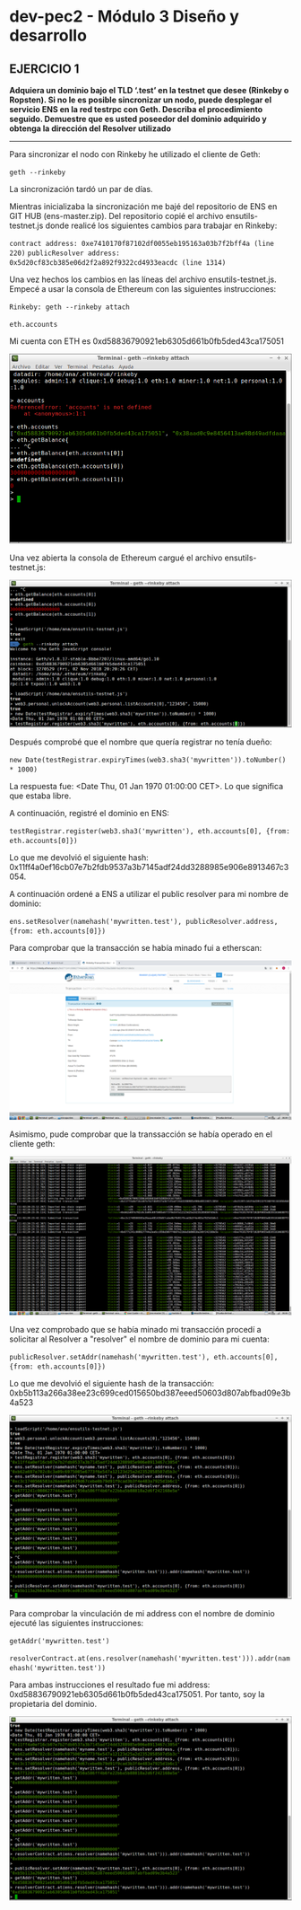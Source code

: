 # dev-pec2 - Módulo 3 Diseño y desarrollo

## EJERCICIO 1

**Adquiera un dominio bajo el TLD ‘.test’ en la testnet que desee (Rinkeby o Ropsten).  Si   no   le   es   posible   sincronizar   un   nodo,   puede   desplegar   el   servicio   ENS   en   la   red   testrpc con Geth. Describa el procedimiento seguido. Demuestre   que   es   usted   poseedor   del   dominio   adquirido   y   obtenga   la   dirección   del  Resolver utilizado** 

---

Para sincronizar el nodo con Rinkeby he utilizado el cliente de Geth: 

`geth --rinkeby`

La sincronización tardó un par de días. 

Mientras inicializaba la sincronización me bajé del repositorio de ENS en GIT HUB (ens-master.zip). Del repositorio copié el archivo ensutils-testnet.js donde realicé los siguientes cambios para trabajar en Rinkeby:

`contract address: 0xe7410170f87102df0055eb195163a03b7f2bff4a (line 220)`
`publicResolver address: 0x5d20cf83cb385e06d2f2a892f9322cd4933eacdc (line 1314)`

Una vez hechos los cambios en las líneas del archivo ensutils-testnet.js. Empecé a usar la consola de Ethereum con las siguientes instrucciones:

`Rinkeby: geth --rinkeby attach`

`eth.accounts` 

Mi cuenta con ETH es 0xd58836790921eb6305d661b0fb5ded43ca175051

 ![Dirección y ETH](https://github.com/anakb/dev-pec2.2/blob/master/ejercicio1/1.png "Dirección y ETH")

Una vez abierta la consola de Ethereum cargué el archivo ensutils-testnet.js:

![Carga de archivo ensutils-testnet.js modificado para Rinkeby](https://github.com/anakb/dev-pec2.2/blob/master/ejercicio1/2.png "Carga de archivo ensutils-testnet.js modificado para Rinkeby")

Después comprobé que el nombre que quería registrar no tenía dueño:

`new Date(testRegistrar.expiryTimes(web3.sha3('mywritten')).toNumber() * 1000)`

La respuesta fue: <Date Thu, 01 Jan 1970 01:00:00 CET>. Lo que significa que estaba libre. 

A continuación, registré el dominio en ENS: 

`testRegistrar.register(web3.sha3('mywritten'), eth.accounts[0], {from: eth.accounts[0]})`

Lo que me devolvió el siguiente hash: 0x11ff4a0ef16cb07e7b2fdb9537a3b7145adf24dd3288985e906e8913467c3054.

A continuación ordené a ENS a utilizar el public resolver para mi nombre de dominio:

`ens.setResolver(namehash('mywritten.test'), publicResolver.address, {from: eth.accounts[0]})`

Para comprobar que la transacción se había minado fui a etherscan:

![Transacción minada](https://github.com/anakb/dev-pec2.2/blob/master/ejercicio1/3.png "Transacción minada")

Asimismo, pude comprobar que la transsacción se había operado en el cliente geth:

![Transacciones en Geth](https://github.com/anakb/dev-pec2.2/blob/master/ejercicio1/4.png "Transacciones en Geth")

Una vez comprobado que se había minado mi transacción procedí a solicitar al Resolver a "resolver" el nombre de dominio para mi cuenta:

`publicResolver.setAddr(namehash('mywritten.test'), eth.accounts[0], {from: eth.accounts[0]})`

Lo que me devolvió el siguiente hash de la transacción: 0xb5b113a266a38ee23c699ced015650bd387eeed50603d807abfbad09e3b4a523

![Vinculación de cuenta con nombre de dominio](https://github.com/anakb/dev-pec2.2/blob/master/ejercicio1/5.png "Vinculación de cuenta con nombre de dominio")

Para comprobar la vinculación de mi address con el nombre de dominio ejecuté las siguientes instrucciones:

`getAddr('mywritten.test')`

`resolverContract.at(ens.resolver(namehash('mywritten.test'))).addr(namehash('mywritten.test'))`

Para ambas instrucciones el resultado fue mi address: 0xd58836790921eb6305d661b0fb5ded43ca175051. Por tanto, soy la propietaria del dominio. 

![Comprobación de dominio](https://github.com/anakb/dev-pec2.2/blob/master/ejercicio1/6.png "Comprobación de dominio")


